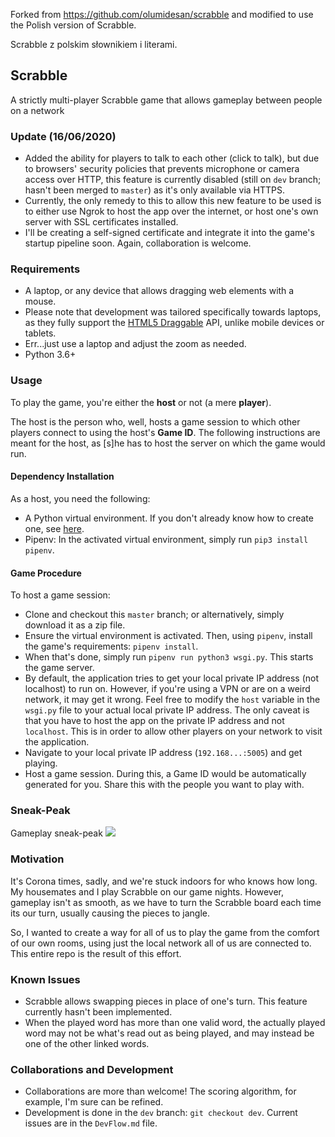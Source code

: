 Forked from https://github.com/olumidesan/scrabble and modified to use the Polish version of Scrabble.

Scrabble z polskim słownikiem i literami.

## Scrabble
A strictly multi-player Scrabble game that allows gameplay between people on a network

### Update (16/06/2020)
- Added the ability for players to talk to each other (click to talk), but due to browsers' security policies that prevents microphone or camera access over HTTP, this feature is currently disabled (still on `dev` branch; hasn't been merged to `master`) as it's only available via HTTPS. 
- Currently, the only remedy to this to allow this new feature to be used is to either use Ngrok to host the app over the internet, or host one's own server with SSL certificates installed.
- I'll be creating a self-signed certificate and integrate it into the game's startup pipeline soon. Again, collaboration is welcome.

### Requirements
- A laptop, or any device that allows dragging web elements with a mouse.
- Please note that development was tailored specifically towards laptops, as they fully support the [HTML5 Draggable](https://developer.mozilla.org/en-US/docs/Web/API/HTML_Drag_and_Drop_API) API, unlike mobile devices or tablets.
- Err...just use a laptop and adjust the zoom as needed.
- Python 3.6+
### Usage
To play the game, you're either the **host** or not (a mere **player**). 

The host is the person who, well, hosts a game session to which other players connect to using the host's **Game ID**.
 The following instructions are meant for the host, as [s]he has to host the server on which the game would run.

#### Dependency Installation
As a host, you need the following:
- A Python virtual environment. If you don't already know how to create one, see [here](https://realpython.com/lessons/creating-virtual-environment/).
- Pipenv: In the activated virtual environment, simply run `pip3 install pipenv`.

#### Game Procedure
 To host a game session:

- Clone and checkout this `master` branch; or alternatively, simply download it as a zip file.
- Ensure the virtual environment is activated. Then, using `pipenv`, install the game's requirements: `pipenv install`.
- When that's done, simply run `pipenv run python3 wsgi.py`. This starts the game server.
- By default, the application tries to get your local private IP address (not localhost) to run on. However, if you're using a VPN or are on a weird network, it may get it wrong. Feel free to modify the `host` variable in the `wsgi.py` file to your actual local private IP address. The only caveat is that you have to host the app on the private IP address and not `localhost`. This is in order to allow other players on your network to visit the application.
- Navigate to your local private IP address (`192.168...:5005`) and get playing. 
- Host a game session. During this, a Game ID would be automatically generated for you. Share this with the people you want to play with.

### Sneak-Peak
Gameplay sneak-peak
![](gameplay.png)

### Motivation
It's Corona times, sadly, and we're stuck indoors for who knows how long. My housemates and I play Scrabble on our game nights. However, gameplay isn't as smooth, as we have to turn the Scrabble board each time its our turn, usually causing the pieces to jangle.

So, I wanted to create a way for all of us to play the game from the comfort of our own rooms, using just the local network all of us are connected to. This entire repo is the result of this effort.

### Known Issues
- Scrabble allows swapping pieces in place of one's turn. This feature currently hasn't been implemented.
- When the played word has more than one valid word, the actually played word may not be what's read out as being played, and may instead be one of the other linked words.

### Collaborations and Development
- Collaborations are more than welcome! The scoring algorithm, for example, I'm sure can be refined.
- Development is done in the `dev` branch: `git checkout dev`. Current issues are in the `DevFlow.md` file.
